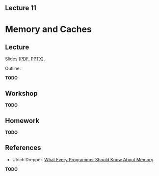 Lecture 11
---

# Memory and Caches

## Lecture

Slides ([PDF](CA_Lecture_11.pdf), [PPTX](CA_Lecture_11.pptx)).

Outline:

__TODO__

## Workshop

__TODO__

## Homework

__TODO__

## References

* Ulrich Drepper. [What Every Programmer Should Know About Memory](
  https://github.com/andrewt0301/hse-acos-course/blob/master/related/cpumemory.pdf).

__TODO__
